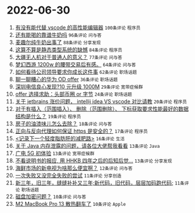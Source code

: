 # 2022-06-30

1. [有没有能代替 vscode 的高性能编辑器](https://www.v2ex.com/t/863081) `100条评论` `程序员`
1. [还有能喝的靠谱牛奶吗](https://www.v2ex.com/t/863122) `96条评论` `问与答`
1. [麦趣尔纯牛奶出事了](https://www.v2ex.com/t/863089) `88条评论` `分享发现`
1. [这算不算是静态类型系统的缺憾](https://www.v2ex.com/t/863142) `84条评论` `程序员`
1. [大疆无人机对于普通人的意义？](https://www.v2ex.com/t/863103) `77条评论` `问与答`
1. [梦幻西游 1200w 的腰带交易后有感。](https://www.v2ex.com/t/863111) `64条评论` `问与答`
1. [如何看待公司领导要求你成长这件事](https://www.v2ex.com/t/863101) `62条评论` `职场话题`
1. [聊一聊糟心的华为 OD offer](https://www.v2ex.com/t/863240) `36条评论` `职场话题`
1. [深圳电信良心发现?10 元升级 1000M](https://www.v2ex.com/t/863159) `29条评论` `宽带症候群`
1. [offer 选择求助：头部币圈 or 字节](https://www.v2ex.com/t/863141) `24条评论` `职场话题`
1. [关于 jetbrains 涨价问题， intellij idea VS vscode 对比请教](https://www.v2ex.com/t/863139) `20条评论` `程序员`
1. [对于有插入（范围插入）、 删除（范围删除）、 下标获取要求性能最好的数据结构是什么？](https://www.v2ex.com/t/863239) `19条评论` `程序员`
1. [房子的油漆味儿怎么去除？](https://www.v2ex.com/t/863079) `18条评论` `问与答`
1. [正向与反向代理如何保证 https 是安全的？](https://www.v2ex.com/t/863177) `17条评论` `程序员`
1. [<记录下一个轻度脂肪肝的减肥路>](https://www.v2ex.com/t/863246) `16条评论` `生活`
1. [关于 Java 内存泄露的问题，请各位大佬帮我看看](https://www.v2ex.com/t/863232) `13条评论` `Java`
1. [广电 5G 初体验](https://www.v2ex.com/t/863153) `13条评论` `宽带症候群`
1. [不看说明书的报应, 用 HHKB 四年之后的后知后觉...](https://www.v2ex.com/t/863110) `13条评论` `分享发现`
1. [海鲜市场的新电视为啥那么便宜啊？](https://www.v2ex.com/t/863196) `12条评论` `问与答`
1. [一次失败又没完全失败的尝试](https://www.v2ex.com/t/863243) `11条评论` `分享创造`
1. [新三年，旧三年，缝缝补补又三年;新代码，旧代码，层层加码跑代码;](https://www.v2ex.com/t/863080) `11条评论` `职场话题`
1. [磁盘加密问题？](https://www.v2ex.com/t/863162) `10条评论` `问与答`
1. [M2 MacBook Pro 13 散热翻车了](https://www.v2ex.com/t/863150) `10条评论` `Apple`
